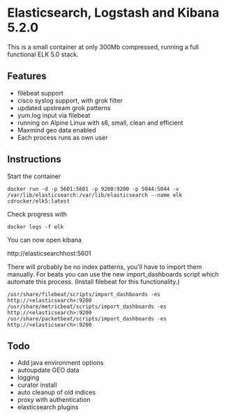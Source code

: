 # Elasticsearch, Logstash and Kibana 5.2.0

This is a small container at only 300Mb compressed, running a full functional ELK 5.0 stack.

## Features

* filebeat support
* cisco syslog support, with grok filter
* updated upstream grok patterns
* yum.log input via filebeat
* running on Alpine Linux with s6, small, clean and efficient
* Maxmind geo data enabled
* Each process runs as own user

## Instructions

Start the container

```
docker run -d -p 5601:5601 -p 9200:9200 -p 5044:5044 -v /var/lib/elasticsearch:/var/lib/elasticsearch --name elk cdrocker/elk5:latest
```

Check progress with

```
docker logs -f elk
```

You can now open kibana

http://elasticsearchhost:5601

There will probably be no index patterns, you'll have to import them manually. For beats you can use the new import_dashboards script which automate this process. (Install filebeat for this functionality.)

```
/usr/share/filebeat/scripts/import_dashboards -es http://<elasticsearch>:9200
/usr/share/metricbeat/scripts/import_dashboards -es http://<elasticsearch>:9200
/usr/share/packetbeat/scripts/import_dashboards -es http://<elasticsearch>:9200
```

## Todo

* Add java environment options
* autoupdate GEO data
* logging
* curator install
* auto cleanup of old indices
* proxy with authentication
* elasticsearch plugins
